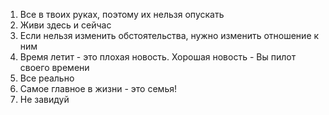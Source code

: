1. Все в твоих руках, поэтому их нельзя опускать
2. Живи здесь и сейчас
3. Если нельзя изменить обстоятельства, нужно изменить отношение к ним
4. Время летит - это плохая новость. Хорошая новость - Вы пилот своего времени
5. Все реально
6. Самое главное в жизни - это семья!
7. Не завидуй
